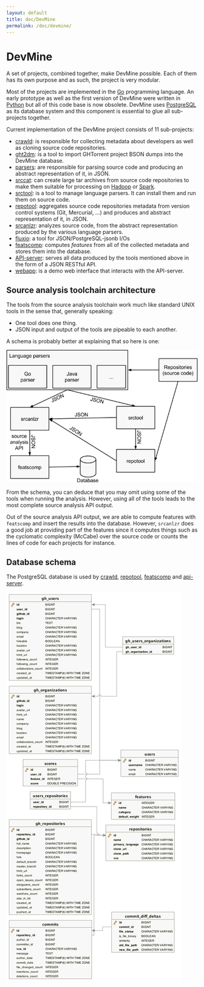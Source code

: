 ```yaml
---
layout: default
title: doc/DevMine
permalink: /doc/devmine/
---
```


# DevMine

A set of projects, combined together, make DevMine possible. Each of them has
its own purpose and as such, the project is very modular.

Most of the projects are implemented in the [Go](http://golang.org/) programming
language. An early prototype as well as the first version of DevMine were
written in [Python](https://www.python.org/) but all of this code base is now
obsolete. DevMine uses [PostgreSQL](http://www.postgresql.org/) as its database
system and this component is essential to glue all sub-projects together.

Current implementation of the DevMine project consists of 11 sub-projects:

 * [crawld][crawld]: is responsible for collecting metadata about developers
   as well as cloning source code repositories.
 * [ght2dm][ght2dm]: is a tool to import GHTorrent project BSON dumps into the
   DevMine database.
 * [parsers][parsers]: are responsible for parsing source code and producing an
   abstract representation of it, in JSON.
 * [srccat][srccat]: can create large tar archives from source code repositories
   to make them suitable for processing on [Hadoop](http://hadoop.apache.org/)
   or [Spark](https://spark.apache.org/).
 * [srctool][srctool]: is a tool to manage language parsers. It can install
   them and run them on source code.
 * [repotool][repotool]: aggregates source code repositories metadata from
   version control systems (Git, Mercurial, ...) and produces and abstract
   representation of it, in JSON.
 * [srcanlzr][srcanlzr]: analyzes source code, from the abstract
   representation produced by the various language parsers.
 * [fluxio][fluxio]: a tool for JSON/PostgreSQL-jsonb I/Os
 * [featscomp][featscomp]: computes _features_ from all of the collected
   metadata and stores them into the database.
 * [API-server][api-server]: serves all data produced by the tools mentioned
   above in the form of a JSON RESTful API.
 * [webapp][webapp]: is a demo web interface that interacts with the
   API-server.

## Source analysis toolchain architecture

The tools from the source  analysis toolchain work much like standard UNIX tools
in the sense that, generally speaking:

  * One tool does one thing.
  * JSON input and output of the tools are pipeable to each another.

A schema is probably better at explaining that so here is one:

![Source analysis toolchain architecture schema](/img/source-analysis-toolchain-archi-schema.png)

From the schema, you can deduce that you may omit using some of the tools when
running the analysis. However, using all of the tools leads to the most complete
source analysis API output.

Out of the source analysis API output, we are able to compute features with
`featscomp` and insert the results into the database. However, `srcanlzr` does a
good job at providing part of the features since it computes things such as the
cyclomatic complexity (McCabe) over the source code or counts the lines of code
for each projects for instance.

## Database schema

The PostgreSQL database is used by [crawld][crawld], [repotool][repotool],
[featscomp][featscomp] and [api-server][api-server].

![Database schema](/img/db-schema.png)

[api-server]: /doc/api-server "api-server documentation"
[crawld]: /doc/crawld "crawld documentation"
[ght2dm]: /doc/ght2dm "ght2dm documentation"
[featscomp]: /doc/featscomp "featscomp documentation"
[fluxio]: /doc/fluxio "fluxio documentation"
[parsers]: /doc/parsers "parsers documentation"
[srccat]: /doc/srccat "srccat documentation"
[repotool]: /doc/repotool "repotool documentation"
[srcanlzr]: /doc/srcanlzr "srcanlzr documentation"
[srctool]: /doc/srctool "srctool documentation"
[webapp]: /doc/webapp "webapp documentation"
